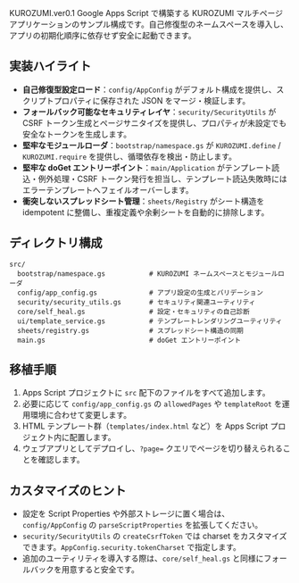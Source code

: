 KUROZUMI.ver0.1
Google Apps Script で構築する KUROZUMI マルチページアプリケーションのサンプル構成です。自己修復型のネームスペースを導入し、アプリの初期化順序に依存せず安全に起動できます。

## 実装ハイライト
- **自己修復型設定ロード**：`config/AppConfig` がデフォルト構成を提供し、スクリプトプロパティに保存された JSON をマージ・検証します。
- **フォールバック可能なセキュリティレイヤ**：`security/SecurityUtils` が CSRF トークン生成とページサニタイズを提供し、プロパティが未設定でも安全なトークンを生成します。
- **堅牢なモジュールローダ**：`bootstrap/namespace.gs` が `KUROZUMI.define` / `KUROZUMI.require` を提供し、循環依存を検出・防止します。
- **堅牢な doGet エントリーポイント**：`main/Application` がテンプレート読込・例外処理・CSRF トークン発行を担当し、テンプレート読込失敗時にはエラーテンプレートへフェイルオーバーします。
- **衝突しないスプレッドシート管理**：`sheets/Registry` がシート構造を idempotent に整備し、重複定義や余剰シートを自動的に排除します。

## ディレクトリ構成
```
src/
  bootstrap/namespace.gs           # KUROZUMI ネームスペースとモジュールローダ
  config/app_config.gs             # アプリ設定の生成とバリデーション
  security/security_utils.gs       # セキュリティ関連ユーティリティ
  core/self_heal.gs                # 設定・セキュリティの自己診断
  ui/template_service.gs           # テンプレートレンダリングユーティリティ
  sheets/registry.gs               # スプレッドシート構造の同期
  main.gs                          # doGet エントリーポイント
```

## 移植手順
1. Apps Script プロジェクトに `src` 配下のファイルをすべて追加します。
2. 必要に応じて `config/app_config.gs` の `allowedPages` や `templateRoot` を運用環境に合わせて変更します。
3. HTML テンプレート群（`templates/index.html` など）を Apps Script プロジェクト内に配置します。
4. ウェブアプリとしてデプロイし、`?page=` クエリでページを切り替えられることを確認します。

## カスタマイズのヒント
- 設定を Script Properties や外部ストレージに置く場合は、`config/AppConfig` の `parseScriptProperties` を拡張してください。
- `security/SecurityUtils` の `createCsrfToken` では charset をカスタマイズできます。`AppConfig.security.tokenCharset` で指定します。
- 追加のユーティリティを導入する際は、`core/self_heal.gs` と同様にフォールバックを用意すると安全です。
